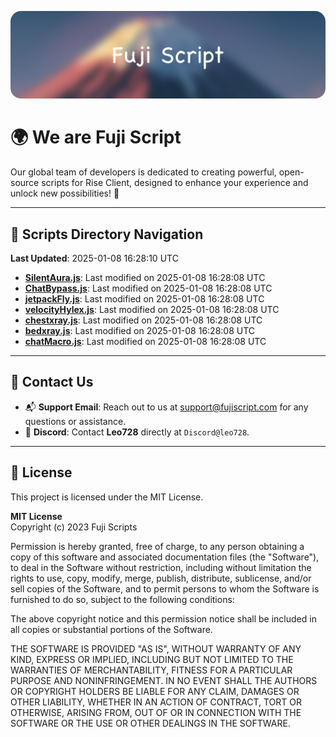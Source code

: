 ![Banner](.github/b.webp)

# 🌍 **We are Fuji Script**

Our global team of developers is dedicated to creating powerful, open-source scripts for Rise Client, designed to enhance your experience and unlock new possibilities! 🌟

---
<!-- SCRIPTS_NAVIGATION_START -->
## 📂 **Scripts Directory Navigation**

**Last Updated**: 2025-01-08 16:28:10 UTC

- **[SilentAura.js](scripts/SilentAura.js)**: Last modified on 2025-01-08 16:28:08 UTC
- **[ChatBypass.js](scripts/ChatBypass.js)**: Last modified on 2025-01-08 16:28:08 UTC
- **[jetpackFly.js](scripts/jetpackFly.js)**: Last modified on 2025-01-08 16:28:08 UTC
- **[velocityHylex.js](scripts/velocityHylex.js)**: Last modified on 2025-01-08 16:28:08 UTC
- **[chestxray.js](scripts/chestxray.js)**: Last modified on 2025-01-08 16:28:08 UTC
- **[bedxray.js](scripts/bedxray.js)**: Last modified on 2025-01-08 16:28:08 UTC
- **[chatMacro.js](scripts/chatMacro.js)**: Last modified on 2025-01-08 16:28:08 UTC

<!-- SCRIPTS_NAVIGATION_END -->

---

## 💬 **Contact Us**  
- 📬 **Support Email**: Reach out to us at [support@fujiscript.com](mailto:support@fujiscript.com) for any questions or assistance.  
- 💬 **Discord**: Contact **Leo728** directly at `Discord@leo728`.

---

## 📜 **License**

This project is licensed under the MIT License.  

**MIT License**  
Copyright (c) 2023 Fuji Scripts  

Permission is hereby granted, free of charge, to any person obtaining a copy of this software and associated documentation files (the "Software"), to deal in the Software without restriction, including without limitation the rights to use, copy, modify, merge, publish, distribute, sublicense, and/or sell copies of the Software, and to permit persons to whom the Software is furnished to do so, subject to the following conditions:  

The above copyright notice and this permission notice shall be included in all copies or substantial portions of the Software.  

THE SOFTWARE IS PROVIDED "AS IS", WITHOUT WARRANTY OF ANY KIND, EXPRESS OR IMPLIED, INCLUDING BUT NOT LIMITED TO THE WARRANTIES OF MERCHANTABILITY, FITNESS FOR A PARTICULAR PURPOSE AND NONINFRINGEMENT. IN NO EVENT SHALL THE AUTHORS OR COPYRIGHT HOLDERS BE LIABLE FOR ANY CLAIM, DAMAGES OR OTHER LIABILITY, WHETHER IN AN ACTION OF CONTRACT, TORT OR OTHERWISE, ARISING FROM, OUT OF OR IN CONNECTION WITH THE SOFTWARE OR THE USE OR OTHER DEALINGS IN THE SOFTWARE.  
